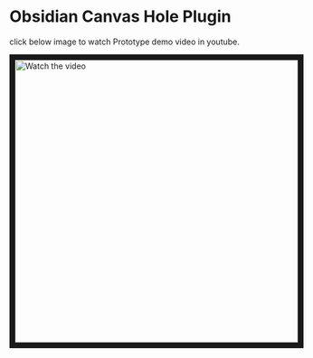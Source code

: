 # Obsidian Canvas Hole Plugin

click below image to watch Prototype demo video in youtube.

<a href="http://www.youtube.com/watch?feature=player_embedded&v=JfUk779UTVQ" target="_blank">
 <img src="http://img.youtube.com/vi/JfUk779UTVQ/mqdefault.jpg" alt="Watch the video" width="500" border="10" />
</a>

